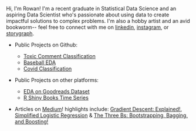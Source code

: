 Hi, I'm Rowan! I'm a recent graduate in Statistical Data Science and an aspiring Data Scientist who's passionate about using data to create impactful solutions to complex problems. I'm also a hobby artist and an avid bookworm-- feel free to connect with me on [linkedin](https://www.linkedin.com/in/rowan-curry/), [instagram](https://www.instagram.com/drawingsofsouls/), or [storygraph](https://app.thestorygraph.com/).

- Public Projects on Github:
  - [Toxic Comment Classification](https://github.com/rowancurry/toxic-comment-svm)
  - [Baseball EDA](https://rowancurry.github.io/baseball/baseball_exploration.html)
  - [Covid Classification](https://github.com/rowancurry/covid-classification)

- Public Projects on other platforms:
  - [EDA on Goodreads Dataset](https://www.kaggle.com/rowancurry/eda-on-goodreads-dataset/notebook) 
  - [R Shiny Books Time Series](https://rowancurry.shinyapps.io/book-time-series/)

- Articles on [Medium](https://medium.com/@curryrowan)! highlights include: [Gradient Descent: Explained!](https://medium.com/@curryrowan/gradient-descent-explained-c3eaa2566c27?source=user_profile---------2-------------------------------), [Simplified Logistic Regression](https://medium.com/@curryrowan/simplified-logistic-regression-classification-with-categorical-variables-in-python-1ce50c4b137?source=user_profile---------3-------------------------------) & [The Three Bs: Bootstrapping, Bagging, and Boosting!](https://medium.com/@curryrowan/the-three-bs-bootstrapping-bagging-boosting-43df4b372a6a?source=user_profile---------0-------------------------------)
  
 
  

